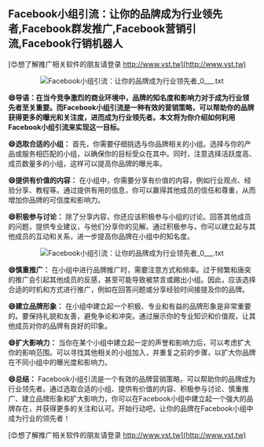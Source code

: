 ## **Facebook小组引流：让你的品牌成为行业领先者,Facebook群发推广,Facebook营销引流,Facebook行销机器人**

[😍想了解推广相关软件的朋友请登录 http://www.vst.tw](http://www.vst.tw)

 <center><img src="https://vst.tw/MP4/tuiguang/png/6.png" alt="Facebook小组引流：让你的品牌成为行业领先者_0___.txt"></center>

**😄导语：在当今竞争激烈的商业环境中，品牌的知名度和影响力对于成为行业领先者至关重要。而Facebook小组引流是一种有效的营销策略，可以帮助你的品牌获得更多的曝光和关注度，进而成为行业领先者。本文将为你介绍如何利用Facebook小组引流来实现这一目标。**

**😄选取合适的小组：**
首先，你需要仔细挑选与你品牌相关的小组。选择与你的产品或服务相匹配的小组，以确保你的目标受众在其中。同时，注意选择活跃度高、成员数量多的小组，这样可以提高你品牌的曝光率。

**😄提供有价值的内容：**
在小组中，你需要分享有价值的内容，例如行业观点、经验分享、教程等。通过提供有用的信息，你可以赢得其他成员的信任和尊重，从而增加你品牌的可信度和影响力。

**😄积极参与讨论：**
除了分享内容，你还应该积极参与小组的讨论。回答其他成员的问题，提供专业建议，与他们分享你的见解。通过积极参与，你可以建立起与其他成员的互动和关系，进一步提高你品牌在小组中的知名度。

 <center><img src="https://vst.tw/MP4/tuiguang/png/5.png" alt="Facebook小组引流：让你的品牌成为行业领先者_0___.txt"></center>

**😄慎重推广：**
在小组中进行品牌推广时，需要注意方式和频率。过于频繁和唐突的推广会引起其他成员的反感，甚至可能导致被禁言或踢出小组。因此，应该选择合适的时机和方式进行推广，例如在回答问题或分享经验时间接提及你的品牌。

**😄建立品牌形象：**
在小组中建立起一个积极、专业和有益的品牌形象是非常重要的。要保持礼貌和友善，避免争论和冲突。通过展示你的专业知识和价值观，让其他成员对你的品牌有良好的印象。

**😄扩大影响力：**
当你在某个小组中建立起一定的声誉和影响力后，可以考虑扩大你的影响范围。可以寻找其他相关的小组加入，并重复之前的步骤，以扩大你品牌在不同小组中的曝光度和影响力。

**😄总结：**
Facebook小组引流是一个有效的品牌营销策略，可以帮助你的品牌成为行业领先者。通过选取合适的小组、提供有价值的内容、积极参与讨论、慎重推广、建立品牌形象和扩大影响力，你可以在Facebook小组中建立起一个强大的品牌存在，并获得更多的关注和认可。开始行动吧，让你的品牌在Facebook小组中成为行业的领先者！

[😍想了解推广相关软件的朋友请登录 http://www.vst.tw](http://www.vst.tw)



